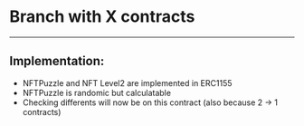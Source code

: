 # Branch with X contracts 
---

## Implementation:

- NFTPuzzle and NFT Level2 are implemented in ERC1155
- NFTPuzzle is randomic but calculatable
- Checking differents will now be on this contract (also because 2 → 1 contracts)

